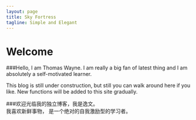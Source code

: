 ```yaml
---
layout: page
title: Sky Fortress 
tagline: Simple and Elegant
---
```


# Welcome 
###Hello, I am Thomas Wayne.
I am really a big fan of latest thing 
and I am absolutely a self-motivated learner.

This blog is still under construction, but still you can walk around here if you like. New functions will be added to this site gradually.



###欢迎光临我的独立博客，我是逸文。    
我喜欢新鲜事物，
是一个绝对的自我激励型的学习者。




